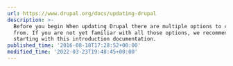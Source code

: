 ```yaml
---
url: https://www.drupal.org/docs/updating-drupal
description: >-
  Before you begin When updating Drupal there are multiple options to choose
  from. If you are not yet familiar with all those options, we recommended
  starting with this introduction documentation.
published_time: '2016-08-18T17:28:52+00:00'
modified_time: '2022-03-23T19:48:45+00:00'
---
```


